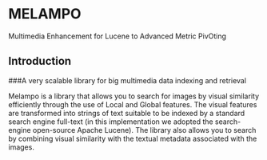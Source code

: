 # MELAMPO

Multimedia Enhancement for Lucene to Advanced Metric PivOting

## Introduction

###A very scalable library for big multimedia data indexing and retrieval

Melampo is a library that allows you to search for images by visual similarity efficiently through the use of Local and Global features.
The visual features are transformed into strings of text suitable to be indexed by a standard search engine full-text (in this implementation we adopted the search-engine open-source Apache Lucene).
The library also allows you to search by combining visual similarity with the textual metadata associated with the images.
